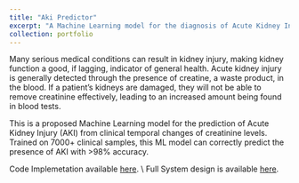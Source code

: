 ```yaml
---
title: "Aki Predictor"
excerpt: "A Machine Learning model for the diagnosis of Acute Kidney Injury (AKI). Submitted as coursework for the 'Software Engineering for ML Systems' postgraduate course at Imperial College London. <br/><img src='/images/aki-system.png'>"
collection: portfolio
---
```


Many serious medical conditions can result in kidney injury, making kidney function a good, if lagging, indicator of general health.
Acute kidney injury is generally detected through the presence of creatine, a waste product, in the blood. If a patient’s kidneys are damaged, they will not be able to remove creatinine effectively, leading to an increased amount being found in blood tests.

This is a proposed Machine Learning model for the prediction of Acute Kidney Injury (AKI) from clinical temporal changes of creatinine levels.
Trained on 7000+ clinical samples, this ML model can correctly predict the presence of AKI with >98% accuracy.

Code Implemetation available [here](https://github.com/belfioreasia/aki-predictor). \\
Full System design is available [here](https://gitlab.doc.ic.ac.uk/ab6124/swemls_aki3).
